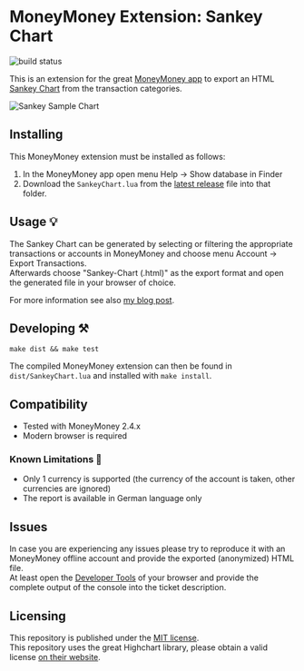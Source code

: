 # MoneyMoney Extension: Sankey Chart

![build status](https://github.com/ma4nn/moneymoney-sankey/actions/workflows/verify-lua-script.yml/badge.svg)

This is an extension for the great [MoneyMoney app](https://moneymoney-app.com/) to export an HTML [Sankey Chart](https://de.wikipedia.org/wiki/Sankey-Diagramm) from the transaction categories.

![Sankey Sample Chart](https://dev-investor.de/wp-content/uploads/moneymoney_sankey_diagramm-1.jpg)

## Installing

This MoneyMoney extension must be installed as follows:
1. In the MoneyMoney app open menu Help → Show database in Finder
2. Download the `SankeyChart.lua` from the [latest release](https://github.com/ma4nn/moneymoney-sankey/releases/latest/download/SankeyChart.lua) file into that folder.

## Usage 💡

The Sankey Chart can be generated by selecting or filtering the appropriate transactions or accounts in MoneyMoney and choose menu Account → Export Transactions.  
Afterwards choose "Sankey-Chart (.html)" as the export format and open the generated file in your browser of choice.

For more information see also [my blog post](https://dev-investor.de/finanz-apps/money-money/kategorien-budgets-nutzen/).

## Developing ⚒️

```
make dist && make test
```

The compiled MoneyMoney extension can then be found in `dist/SankeyChart.lua` and installed with `make install`.

## Compatibility

- Tested with MoneyMoney 2.4.x
- Modern browser is required

### Known Limitations 🚧
- Only 1 currency is supported (the currency of the account is taken, other currencies are ignored)
- The report is available in German language only

## Issues
In case you are experiencing any issues please try to reproduce it with an MoneyMoney offline account and provide the exported (anonymized) HTML file.  
At least open the [Developer Tools](https://developer.chrome.com/docs/devtools/open?hl=de) of your browser and provide the complete output of the console into the ticket description.

## Licensing

This repository is published under the [MIT license](./LICENSE).  
This repository uses the great Highchart library, please obtain a valid license [on their website](https://shop.highcharts.com/).
